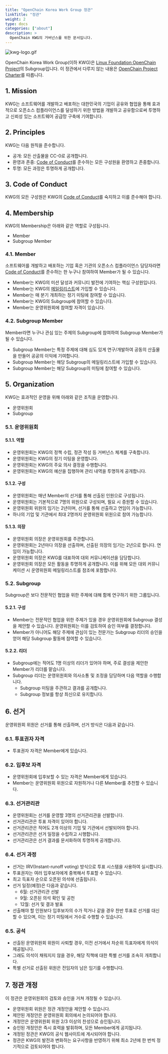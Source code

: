 ```yaml
---
title: "OpenChain Korea Work Group 정관"
linkTitle: "정관"
weight: 2
type: docs
categories: ["about"]
description: >
  OpenChain KWG의 거버넌스를 위한 문서입니다.
---
```


 ![kwg-logo.gif](../kwg-logo.gif) 

OpenChain Korea Work Group(이하 KWG)은 [Linux Foundation OpenChain Project](https://openchainproject.org/)의 Subgroup입니다. 이 정관에서 다루지 않는 내용은 [OpenChain Project Charter](https://github.com/OpenChain-Project/Project-Charter-And-Agreements/tree/master/Project-Charter)를 따릅니다.

## 1. Mission

KWG는 소프트웨어를 개발하고 배포하는 대한민국의 기업이 공유와 협업을 통해 효과적으로 오픈소스 컴플라이언스를 달성하기 위한 방법을 개발하고 공유함으로써 투명하고 신뢰성 있는 소프트웨어 공급망 구축에 기여합니다.

## 2. Principles

KWG는 다음 원칙을 준수합니다.

*   공개: 모든 산출물을 CC-0로 공개합니다.
*   환영과 존중: [Code of Conduct](../CodeofConduct/)를 준수하는 모든 구성원을 환영하고 존중합니다.
*   투명: 모든 과정은 투명하게 공개합니다.

## 3. Code of Conduct

KWG의 모든 구성원은 KWG의 [Code of Conduct](../CodeofConduct/)를 숙지하고 이를 준수해야 합니다.

## 4. Membership

KWG의 Membership은 아래와 같은 역할로 구성됩니다.

*   Member
*   Subgroup Member

### 4.1. Member

소프트웨어를 개발하고 배포하는 기업 혹은 기관의 오픈소스 컴플라이언스 담당자라면 [Code of Conduct](../CodeofConduct/)를 준수하는 한 누구나 참여하여 Member가 될 수 있습니다.

*   Member는 KWG의 미션 달성과 커뮤니티 발전에 기여하는 핵심 구성원입니다.
*   Member는 KWG의 [메일링리스트](https://lists.openchainproject.org/g/korea-wg)에 가입할 수 있습니다.
*   Member는 매 분기 개최하는 정기 미팅에 참여할 수 있습니다.
*   Member는 KWG의 Subgroup에 참여할 수 있습니다.
*   Member는 운영위원회에 참여할 자격이 있습니다.

### 4.2. Subgroup Member

Member라면 누구나 관심 있는 주제의 Subgroup에 참여하여 Subgroup Member가 될 수 있습니다.

*   Subgroup Member는 특정 주제에 대해 심도 있게 연구/개발하여 공동의 산출물을 만들어 공공의 이익에 기여합니다.
*   Subgroup Member는 해당 Subgroup의 메일링리스트에 가입할 수 있습니다.
*   Subgroup Member는 해당 Subgroup의 미팅에 참여할 수 있습니다.

## 5. Organization

KWG는 효과적인 운영을 위해 아래와 같은 조직을 운영합니다.

- 운영위원회
- Subgroup

### 5.1. 운영위원회

#### 5.1.1. 역할

*   운영위원회는 KWG의 정책 수립, 정관 작성 등 거버넌스 체계를 구축합니다.
*   운영위원회는 KWG의 정기 미팅을 운영합니다.
*   운영위원회는 KWG의 주요 의사 결정을 수행합니다. 
*   운영위원회는 KWG의 예산을 집행하며 관리 내역을 투명하게 공개합니다.

#### 5.1.2. 구성

*   운영위원회는 매년 Member의 선거를 통해 선출된 인원으로 구성됩니다.
*   운영위원회는 기본적으로 7명의 위원으로 구성되며, 필요 시 증원할 수 있습니다.
*   운영위원회 위원의 임기는 2년이며, 선거를 통해 선출하고 연임이 가능합니다.
*   하나의 기업 및 기관에서 최대 2명까지 운영위원회 위원으로 참여 가능합니다.

#### 5.1.3. 의장

*   운영위원회 의장은 운영위원회를 주관합니다.
*   운영위원회는 2년마다 의장을 선출하며, 선출된 의장의 임기는 2년으로 합니다. 연임이 가능합니다.
*   운영위원회 의장은 KWG를 대표하여 대외 커뮤니케이션을 담당합니다.
*   운영위원회 의장은 모든 활동을 투명하게 공개합니다. 이를 위해 모든 대외 커뮤니케이션 시 운영위원회 메일링리스트를 참조에 포함합니다.


### 5.2. Subgroup

Subgroup은 보다 전문적인 협업을 위한 주제에 대해 함께 연구하기 위한 그룹입니다.

#### 5.2.1. 구성

*   Member는 전문적인 협업을 위한 주제가 있을 경우 운영위원회에 Subgroup 결성을 제안할 수 있습니다. 운영위원회는 이를 검토하여 승인 여부를 결정합니다.
*   Member가 아니어도 해당 주제에 관심이 있는 전문가는 Subgroup 리더의 승인을 얻어 해당 Subgroup 활동에 참여할 수 있습니다.

#### 5.2.2. 리더

*   Subgroup에는 적어도 1명 이상의 리더가 있어야 하며, 주로 결성을 제안한 Member가 리더를 맡습니다.
*   Subgroup 리더는 운영위원회와 의사소통 및 조정을 담당하며 다음 역할을 수행합니다.
    *   Subgroup 미팅을 주관하고 결과를 공개합니다.
    *   Subgroup 정보를 항상 최신으로 유지합니다.

## 6. 선거

운영위원회 위원은 선거를 통해 선출하며, 선거 방식은 다음과 같습니다.

### 6.1. 투표권자 자격

*   투표권자 자격은 Member에게 있습니다.

### 6.2. 입후보 자격

*   운영위원회에 입후보할 수 있는 자격은 Member에게 있습니다.
*   Member는 운영위원회 위원으로 자원하거나 다른 Member를 추천할 수 있습니다.

### 6.3. 선거관리관

*   운영위원회는 선거를 운영할 3명의 선거관리관을 선발합니다.
*   선거관리관은 투표 자격이 있어야 합니다.
*   선거관리관은 적어도 2개 이상의 기업 및 기관에서 선발되어야 합니다.
*   선거관리관은 선거 일정을 수립하고 시행합니다.
*   선거관리관은 선거 결과를 문서화하여 투명하게 공개합니다.

### 6.4. 선거 과정

*   선거는 IRV(Instant-runoff voting) 방식으로 투표 시스템을 사용하여 실시합니다.
*   투표권자는 여러 입후보자에게 중복해서 투표할 수 있습니다.
*   최고 득표자 순으로 오픈된 의석에 선출됩니다.
*   선거 일정(예정)은 다음과 같습니다.
    *   6월: 선거관리관 선발
    *   9월: 오픈된 의석 확인 및 공천
    *   12월: 선거 및 결과 발표
*   선출해야 할 인원보다 입후보자의 수가 적거나 같을 경우 찬반 투표로 선거를 대신할 수 있으며, 이는 정기 미팅에서 거수로 수행할 수 있습니다.

### 6.5. 공석

*   선출된 운영위원회 위원이 사퇴할 경우, 이전 선거에서 차순위 득표자에게 의석이 제공됩니다.
*   그래도 의석이 채워지지 않을 경우, 해당 직책에 대한 특별 선거를 조속히 개최합니다.
*   특별 선거로 선출된 위원은 전임자의 남은 임기를 수행합니다.

## 7. 정관 개정

이 정관은 운영위원회의 검토와 승인을 거쳐 개정될 수 있습니다.

*   운영위원회 위원은 정관 개정안을 제안할 수 있습니다.
*   제안된 개정안은 운영위원회 회의에서 논의되어야 합니다.
*   개정안은 운영위원회 위원 2/3 이상의 찬성으로 승인됩니다.
*   승인된 개정안은 즉시 효력을 발휘하며, 모든 Member에게 공지됩니다.
*   개정된 정관은 KWG의 공식 웹사이트에 게시되어야 합니다.
*   정관은 KWG의 발전과 변화하는 요구사항을 반영하기 위해 최소 2년에 한 번씩 정기적으로 검토되어야 합니다.